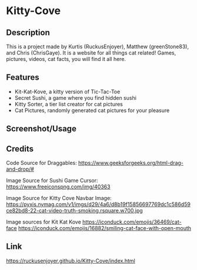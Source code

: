 # Kitty-Cove

## Description
This is a project made by Kurtis (RuckusEnjoyer), Matthew (greenStone83), and Chris (ChrisGaye). It is a website for all things cat related! Games, pictures, videos, cat facts, you will find it all here.

## Features
- Kit-Kat-Kove, a kitty version of Tic-Tac-Toe
- Secret Sushi, a game where you find hidden sushi
- Kitty Sorter, a tier list creator for cat pictures
- Cat Pictures, randomly generated cat pictures for your pleasure

## Screenshot/Usage


## Credits
Code Source for Draggables:
https://www.geeksforgeeks.org/html-drag-and-drop/#

Image Source for Sushi Game Cursor:
https://www.freeiconspng.com/img/40363

Image Source for Kitty Cove Navbar Image:
https://pyxis.nymag.com/v1/imgs/d29/4a6/d8b19f15856697769dc1c586d59ce82bd8-22-cat-video-truth-smoking.rsquare.w700.jpg

Image sources for Kit Kat Kove
https://iconduck.com/emojis/36469/cat-face
https://iconduck.com/emojis/16882/smiling-cat-face-with-open-mouth

## Link
https://ruckusenjoyer.github.io/Kitty-Cove/index.html
